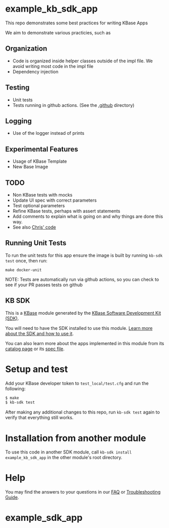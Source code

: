 # example_kb_sdk_app

This repo demonstrates some best practices for writing KBase Apps

We aim to demonstrate various practicies, such as

## Organization
* Code is organized inside helper classes outside of the impl file. We avoid writing most code in the impl file
* Dependency injection

## Testing
* Unit tests
* Tests running in github actions. (See the [.github](.github) directory)

## Logging
* Use of the logger instead of prints

## Experimental Features
* Usage of KBase Template
* New Base Image



## TODO

- Non KBase tests with mocks
- Update UI spec with correct parameters
- Test optional parameters
- Refine KBase tests, perhaps with assert statements
- Add comments to explain what is going on and why things are done this way.
- See also [Chris' code][chris-code]

[chris-code]: https://github.com/ModelSEED/MetabolicModelGapfilling/blob/master/lib/MetabolicModelGapfilling/core/basemodule.py

## Running Unit Tests

To run the unit tests for this app ensure the image is built by running
`kb-sdk test` once, then run:
```
make docker-unit
```
NOTE: Tests are automatically run via github actions, so you can check to see if your PR passes tests on github

## KB SDK

This is a [KBase](https://kbase.us) module generated by the
[KBase Software Development Kit (SDK)][kb_sdk].

[kb_sdk]: https://github.com/kbase/kb_sdk

You will need to have the SDK installed to use this module.
[Learn more about the SDK and how to use it](https://kbase.github.io/kb_sdk_docs/).

You can also learn more about the apps implemented in this module from its
[catalog page](https://narrative.kbase.us/#catalog/modules/example_kb_sdk_app)
or its [spec file]($module_name.spec).

# Setup and test

Add your KBase developer token to `test_local/test.cfg` and run the following:

```bash
$ make
$ kb-sdk test
```

After making any additional changes to this repo, run `kb-sdk test` again to
verify that everything still works.

# Installation from another module

To use this code in another SDK module, call
`kb-sdk install example_kb_sdk_app`
in the other module's root directory.

# Help

You may find the answers to your questions in our
[FAQ](https://kbase.github.io/kb_sdk_docs/references/questions_and_answers.html)
or [Troubleshooting Guide][troubleshooting-guide].

# example_sdk_app

[troubleshooting-guide]: https://kbase.github.io/kb_sdk_docs/references/troubleshooting.html
